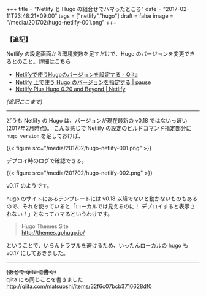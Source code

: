 +++
title = "Netlify と Hugo の組合せでハマったところ"
date = "2017-02-11T23:48:21+09:00"
tags = ["netlify","hugo"]
draft = false
image = "/media/201702/hugo-netlify-001.png"
+++

### 【追記】

Netlify の設定画面から環境変数を足すだけで、Hugo のバージョンを変更できるとのこと。詳細はこちら

- [Netlifyで使うHugoのバージョンを設定する - Qiita](http://qiita.com/httpd443/items/36291b286c72fccea47c)
- [Netlify 上で使う Hugo のバージョンを指定する | pause](https://pause.cf/post/201707/set-hugo-version-on-netlify/)
- [Netlify Plus Hugo 0.20 and Beyond | Netlify](https://www.netlify.com/blog/2017/04/11/netlify-plus-hugo-0.20-and-beyond/)

_(追記ここまで)_

---

どうも Netlify の Hugo は、バージョンが現在最新の v0.18 ではないっぽい(2017年2月時点)。
こんな感じで Netlify の設定のビルドコマンド指定部分に `hugo version` を足しておけば、

{{< figure src="/media/201702/hugo-netlify-001.png" >}}

デプロイ時のログで確認できる。

{{< figure src="/media/201702/hugo-netlify-002.png" >}}

v0.17 のようです。

hugo のサイトにあるテンプレートには v0.18 以降でないと動かないものもあるので、それを使っていると「ローカルでは見えるのに！ デプロイすると表示されない！」となってハマるというわけです。

> Hugo Themes Site  
> http://themes.gohugo.io/

ということで、いらんトラブルを避けるため、いったんローカルの hugo も v0.17 にしておきました。

---

~~(あとで qiita に書く)~~  
qiita にも同じことを書きました  
http://qiita.com/matsuoshi/items/32f6c07bcb3716628df0
